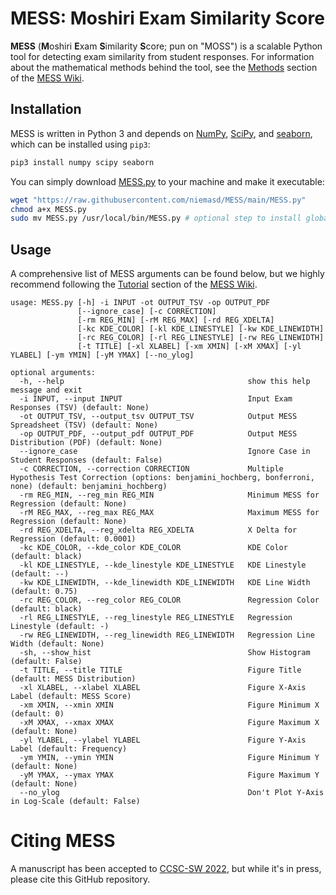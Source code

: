 # MESS: Moshiri Exam Similarity Score
**MESS** (**M**oshiri **E**xam **S**imilarity **S**core; pun on "MOSS") is a scalable Python tool for detecting exam similarity from student responses. For information about the mathematical methods behind the tool, see the [Methods](../../wiki/Methods) section of the [MESS Wiki](../../wiki).

## Installation
MESS is written in Python 3 and depends on [NumPy](https://numpy.org/), [SciPy](https://scipy.org/), and [seaborn](https://seaborn.pydata.org/), which can be installed using `pip3`:

```bash
pip3 install numpy scipy seaborn
```

You can simply download [MESS.py](MESS.py) to your machine and make it executable:

```bash
wget "https://raw.githubusercontent.com/niemasd/MESS/main/MESS.py"
chmod a+x MESS.py
sudo mv MESS.py /usr/local/bin/MESS.py # optional step to install globally
```
## Usage
A comprehensive list of MESS arguments can be found below, but we highly recommend following the [Tutorial](../../wiki/Tutorial) section of the [MESS Wiki](../../wiki).

```
usage: MESS.py [-h] -i INPUT -ot OUTPUT_TSV -op OUTPUT_PDF
               [--ignore_case] [-c CORRECTION]
               [-rm REG_MIN] [-rM REG_MAX] [-rd REG_XDELTA]
               [-kc KDE_COLOR] [-kl KDE_LINESTYLE] [-kw KDE_LINEWIDTH]
               [-rc REG_COLOR] [-rl REG_LINESTYLE] [-rw REG_LINEWIDTH]
               [-t TITLE] [-xl XLABEL] [-xm XMIN] [-xM XMAX] [-yl YLABEL] [-ym YMIN] [-yM YMAX] [--no_ylog]

optional arguments:
  -h, --help                                         show this help message and exit
  -i INPUT, --input INPUT                            Input Exam Responses (TSV) (default: None)
  -ot OUTPUT_TSV, --output_tsv OUTPUT_TSV            Output MESS Spreadsheet (TSV) (default: None)
  -op OUTPUT_PDF, --output_pdf OUTPUT_PDF            Output MESS Distribution (PDF) (default: None)
  --ignore_case                                      Ignore Case in Student Responses (default: False)
  -c CORRECTION, --correction CORRECTION             Multiple Hypothesis Test Correction (options: benjamini_hochberg, bonferroni, none) (default: benjamini_hochberg)
  -rm REG_MIN, --reg_min REG_MIN                     Minimum MESS for Regression (default: None)
  -rM REG_MAX, --reg_max REG_MAX                     Maximum MESS for Regression (default: None)
  -rd REG_XDELTA, --reg_xdelta REG_XDELTA            X Delta for Regression (default: 0.0001)
  -kc KDE_COLOR, --kde_color KDE_COLOR               KDE Color (default: black)
  -kl KDE_LINESTYLE, --kde_linestyle KDE_LINESTYLE   KDE Linestyle (default: --)
  -kw KDE_LINEWIDTH, --kde_linewidth KDE_LINEWIDTH   KDE Line Width (default: 0.75)
  -rc REG_COLOR, --reg_color REG_COLOR               Regression Color (default: black)
  -rl REG_LINESTYLE, --reg_linestyle REG_LINESTYLE   Regression Linestyle (default: -)
  -rw REG_LINEWIDTH, --reg_linewidth REG_LINEWIDTH   Regression Line Width (default: None)
  -sh, --show_hist                                   Show Histogram (default: False)
  -t TITLE, --title TITLE                            Figure Title (default: MESS Distribution)
  -xl XLABEL, --xlabel XLABEL                        Figure X-Axis Label (default: MESS Score)
  -xm XMIN, --xmin XMIN                              Figure Minimum X (default: 0)
  -xM XMAX, --xmax XMAX                              Figure Maximum X (default: None)
  -yl YLABEL, --ylabel YLABEL                        Figure Y-Axis Label (default: Frequency)
  -ym YMIN, --ymin YMIN                              Figure Minimum Y (default: None)
  -yM YMAX, --ymax YMAX                              Figure Maximum Y (default: None)
  --no_ylog                                          Don't Plot Y-Axis in Log-Scale (default: False)
```

# Citing MESS
A manuscript has been accepted to [CCSC-SW 2022](http://www.ccsc.org/southwestern/2022), but while it's in press, please cite this GitHub repository.
